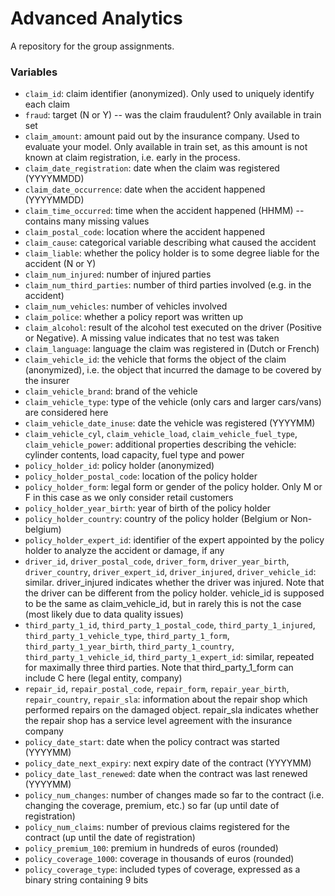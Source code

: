 # Advanced Analytics

A repository for the group assignments.




<h3> Variables </h3>

* `claim_id`: claim identifier (anonymized). Only used to uniquely identify each claim
* `fraud`: target (N or Y) -- was the claim fraudulent? Only available in train set
* `claim_amount`: amount paid out by the insurance company. Used to evaluate your model. Only available in train set, as this amount is not known at claim registration, i.e. early in the process.
* `claim_date_registration`: date when the claim was registered (YYYYMMDD)
* `claim_date_occurrence`: date when the accident happened (YYYYMMDD)
* `claim_time_occurred`: time when the accident happened (HHMM) -- contains many missing values
* `claim_postal_code`: location where the accident happened
* `claim_cause`: categorical variable describing what caused the accident
* `claim_liable`: whether the policy holder is to some degree liable for the accident (N or Y)
* `claim_num_injured`: number of injured parties
* `claim_num_third_parties`: number of third parties involved (e.g. in the accident)
* `claim_num_vehicles`: number of vehicles involved
* `claim_police`: whether a policy report was written up
* `claim_alcohol`: result of the alcohol test executed on the driver (Positive or Negative). A missing value indicates that no test was taken
* `claim_language`: language the claim was registered in (Dutch or French)
* `claim_vehicle_id`: the vehicle that forms the object of the claim (anonymized), i.e. the object that incurred the damage to be covered by the insurer
* `claim_vehicle_brand`: brand of the vehicle
* `claim_vehicle_type`: type of the vehicle (only cars and larger cars/vans) are considered here
* `claim_vehicle_date_inuse`: date the vehicle was registered (YYYYMM)
* `claim_vehicle_cyl`, `claim_vehicle_load`, `claim_vehicle_fuel_type`, `claim_vehicle_power`: additional properties describing the vehicle: cylinder contents, load capacity, fuel type and power
* `policy_holder_id`: policy holder (anonymized)
* `policy_holder_postal_code`: location of the policy holder
* `policy_holder_form`: legal form or gender of the policy holder. Only M or F in this case as we only consider retail customers
* `policy_holder_year_birth`: year of birth of the policy holder
* `policy_holder_country`: country of the policy holder (Belgium or Non-belgium)
* `policy_holder_expert_id`: identifier of the expert appointed by the policy holder to analyze the accident or damage, if any
* `driver_id`, `driver_postal_code`, `driver_form`, `driver_year_birth`, `driver_country`, `driver_expert_id`, `driver_injured`, `driver_vehicle_id`: similar. driver_injured indicates whether the driver was injured. Note that the driver can be different from the policy holder. vehicle_id is supposed to be the same as claim_vehicle_id, but in rarely this is not the case (most likely due to data quality issues)
* `third_party_1_id`, `third_party_1_postal_code`, `third_party_1_injured`, `third_party_1_vehicle_type`, `third_party_1_form`, `third_party_1_year_birth`, `third_party_1_country`, `third_party_1_vehicle_id`, `third_party_1_expert_id`: similar, repeated for maximally three third parties. Note that third_party_1_form can include C here (legal entity, company)
* `repair_id`, `repair_postal_code`, `repair_form`, `repair_year_birth`, `repair_country`, `repair_sla`: information about the repair shop which performed repairs on the damaged object. repair_sla indicates whether the repair shop has a service level agreement with the insurance company
* `policy_date_start`: date when the policy contract was started (YYYYMM)
* `policy_date_next_expiry`: next expiry date of the contract (YYYYMM)
* `policy_date_last_renewed`: date when the contract was last renewed (YYYYMM)
* `policy_num_changes`: number of changes made so far to the contract (i.e. changing the coverage, premium, etc.) so far (up until date of registration)
* `policy_num_claims`: number of previous claims registered for the contract (up until the date of registration)
* `policy_premium_100`: premium in hundreds of euros (rounded)
* `policy_coverage_1000`: coverage in thousands of euros (rounded)
* `policy_coverage_type`: included types of coverage, expressed as a binary string containing 9 bits

